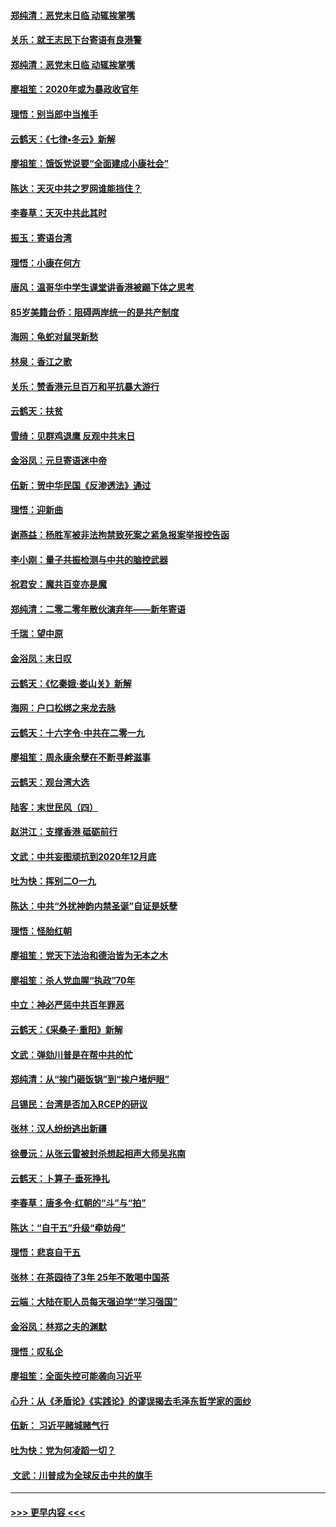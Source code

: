 #### [郑纯清：恶党末日临 动辄挨掌嘴](../pages/nsc993/n11769912.md?t=01060422) 
#### [关乐：就王志民下台寄语有良港警](../pages/nsc993/n11769903.md?t=01060422) 
#### [郑纯清：恶党末日临 动辄挨掌嘴](../pages/nsc993/n11769356.md?t=01060422) 
#### [廖祖笙：2020年或为暴政收官年](../pages/nsc993/n11768216.md?t=01060422) 
#### [理悟：别当郎中当推手](../pages/nsc993/n11768243.md?t=01060422) 
#### [云鹤天：《七律▪冬云》新解](../pages/nsc993/n11768204.md?t=01060422) 
#### [廖祖笙：饿饭党说要“全面建成小康社会”](../pages/nsc993/n11767482.md?t=01060422) 
#### [陈达：天灭中共之罗网谁能挡住？](../pages/nsc993/n11767465.md?t=01060422) 
#### [李春草：天灭中共此其时](../pages/nsc993/n11767452.md?t=01060422) 
#### [振玉：寄语台湾](../pages/nsc993/n11767432.md?t=01060422) 
#### [理悟：小康在何方](../pages/nsc993/n11767394.md?t=01060422) 
#### [唐风：温哥华中学生课堂讲香港被踢下体之思考](../pages/nsc993/n11766848.md?t=01060422) 
#### [85岁美籍台侨：阻碍两岸统一的是共产制度](../pages/nsc993/n11765043.md?t=01060422) 
#### [海网：龟蛇对鼠哭新愁](../pages/nsc993/n11764895.md?t=01060422) 
#### [林泉：香江之歌](../pages/nsc993/n11764415.md?t=01060422) 
#### [关乐：赞香港元旦百万和平抗暴大游行](../pages/nsc993/n11764382.md?t=01060422) 
#### [云鹤天：扶贫](../pages/nsc993/n11764245.md?t=01060422) 
#### [雪绮：见群鸡退鹰  反观中共末日](../pages/nsc993/n11762112.md?t=01060422) 
#### [金浴凤：元旦寄语迷中帝](../pages/nsc993/n11761788.md?t=01060422) 
#### [伍新：贺中华民国《反渗透法》通过](../pages/nsc993/n11761994.md?t=01060422) 
#### [理悟：迎新曲](../pages/nsc993/n11761152.md?t=01060422) 
#### [谢燕益：杨胜军被非法拘禁致死案之紧急报案举报控告函](../pages/nsc993/n11756134.md?t=01060422) 
#### [李小刚：量子共振检测与中共的脑控武器](../pages/nsc993/n11754518.md?t=01060422) 
#### [祝君安：魔共百变亦是魔](../pages/nsc993/n11754469.md?t=01060422) 
#### [郑纯清：二零二零年散伙演弃年——新年寄语](../pages/nsc993/n11754195.md?t=01060422) 
#### [千瑞：望中原](../pages/nsc993/n11754159.md?t=01060422) 
#### [金浴凤：末日叹](../pages/nsc993/n11752359.md?t=01060422) 
#### [云鹤天：《忆秦娥‧娄山关》新解](../pages/nsc993/n11752348.md?t=01060422) 
#### [海网：户口松绑之来龙去脉](../pages/nsc993/n11752328.md?t=01060422) 
#### [云鹤天：十六字令‧中共在二零一九](../pages/nsc993/n11752305.md?t=01060422) 
#### [廖祖笙：周永康余孽在不断寻衅滋事](../pages/nsc993/n11751013.md?t=01060422) 
#### [云鹤天：观台湾大选](../pages/nsc993/n11751007.md?t=01060422) 
#### [陆客：末世民风（四）](../pages/nsc993/n11749203.md?t=01060422) 
#### [赵洪江：支撑香港 砥砺前行](../pages/nsc993/n11748482.md?t=01060422) 
#### [文武：中共妄图顽抗到2020年12月底](../pages/nsc993/n11748446.md?t=01060422) 
#### [吐为快：挥别二O一九](../pages/nsc993/n11748411.md?t=01060422) 
#### [陈达：中共“外扰神韵内禁圣诞”自证是妖孽](../pages/nsc993/n11748226.md?t=01060422) 
#### [理悟：怪胎红朝](../pages/nsc993/n11748206.md?t=01060422) 
#### [廖祖笙：党天下法治和德治皆为无本之木](../pages/nsc993/n11748135.md?t=01060422) 
#### [廖祖笙：杀人党血腥“执政”70年](../pages/nsc993/n11745144.md?t=01060422) 
#### [中立：神必严惩中共百年罪恶](../pages/nsc993/n11744970.md?t=01060422) 
#### [云鹤天：《采桑子‧重阳》新解](../pages/nsc993/n11744948.md?t=01060422) 
#### [文武：弹劾川普是在帮中共的忙](../pages/nsc993/n11744758.md?t=01060422) 
#### [郑纯清：从“挨门砸饭锅”到“挨户堵炉眼”](../pages/nsc993/n11744745.md?t=01060422) 
#### [吕锡民：台湾是否加入RCEP的研议](../pages/nsc993/n11744701.md?t=01060422) 
#### [张林：汉人纷纷逃出新疆](../pages/nsc993/n11743530.md?t=01060422) 
#### [徐曼沅：从张云雷被封杀想起相声大师吴兆南](../pages/nsc993/n11741816.md?t=01060422) 
#### [云鹤天：卜算子‧垂死挣扎](../pages/nsc993/n11739956.md?t=01060422) 
#### [李春草：唐多令‧红朝的“斗”与“拍”](../pages/nsc993/n11739830.md?t=01060422) 
#### [陈达：“自干五”升级“牵妨母”](../pages/nsc993/n11739724.md?t=01060422) 
#### [理悟：悲哀自干五](../pages/nsc993/n11739547.md?t=01060422) 
#### [张林：在茶园待了3年 25年不敢喝中国茶](../pages/nsc993/n11739240.md?t=01060422) 
#### [云端：大陆在职人员每天强迫学“学习强国”](../pages/nsc993/n11738735.md?t=01060422) 
#### [金浴凤：林郑之夫的渊默](../pages/nsc993/n11737735.md?t=01060422) 
#### [理悟：叹私企](../pages/nsc993/n11737715.md?t=01060422) 
#### [廖祖笙：全面失控可能袭向习近平](../pages/nsc993/n11737704.md?t=01060422) 
#### [心升：从《矛盾论》《实践论》的谬误揭去毛泽东哲学家的面纱](../pages/nsc993/n11736962.md?t=01060422) 
#### [伍新： 习近平赌城赌气行](../pages/nsc993/n11736929.md?t=01060422) 
#### [吐为快：党为何凌蹈一切？](../pages/nsc993/n11736915.md?t=01060422) 
#### [ 文武：川普成为全球反击中共的旗手](../pages/nsc993/n11736882.md?t=01060422) 

----
#### [ >>> 更早内容 <<< ](../indexes/nsc993-earlier.md)
